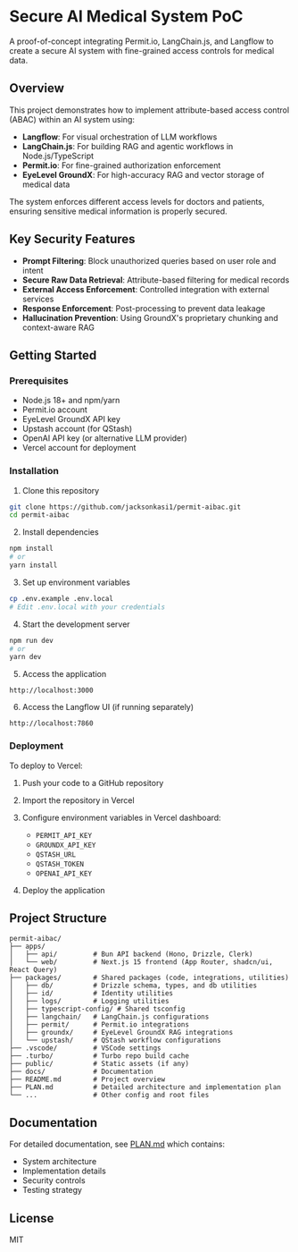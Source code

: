 # Secure AI Medical System PoC

A proof-of-concept integrating Permit.io, LangChain.js, and Langflow to create a secure AI system with fine-grained access controls for medical data.

## Overview

This project demonstrates how to implement attribute-based access control (ABAC) within an AI system using:

- **Langflow**: For visual orchestration of LLM workflows
- **LangChain.js**: For building RAG and agentic workflows in Node.js/TypeScript
- **Permit.io**: For fine-grained authorization enforcement
- **EyeLevel GroundX**: For high-accuracy RAG and vector storage of medical data

The system enforces different access levels for doctors and patients, ensuring sensitive medical information is properly secured.

## Key Security Features

- **Prompt Filtering**: Block unauthorized queries based on user role and intent
- **Secure Raw Data Retrieval**: Attribute-based filtering for medical records
- **External Access Enforcement**: Controlled integration with external services
- **Response Enforcement**: Post-processing to prevent data leakage
- **Hallucination Prevention**: Using GroundX's proprietary chunking and context-aware RAG

## Getting Started

### Prerequisites

- Node.js 18+ and npm/yarn
- Permit.io account 
- EyeLevel GroundX API key
- Upstash account (for QStash)
- OpenAI API key (or alternative LLM provider)
- Vercel account for deployment

### Installation

1. Clone this repository
```bash
git clone https://github.com/jacksonkasi1/permit-aibac.git
cd permit-aibac
```

2. Install dependencies
```bash
npm install
# or
yarn install
```

3. Set up environment variables
```bash
cp .env.example .env.local
# Edit .env.local with your credentials
```

4. Start the development server
```bash
npm run dev
# or
yarn dev
```

5. Access the application
```
http://localhost:3000
```

6. Access the Langflow UI (if running separately)
```
http://localhost:7860
```

### Deployment

To deploy to Vercel:

1. Push your code to a GitHub repository

2. Import the repository in Vercel
   
3. Configure environment variables in Vercel dashboard:
   - `PERMIT_API_KEY`
   - `GROUNDX_API_KEY`
   - `QSTASH_URL`
   - `QSTASH_TOKEN`
   - `OPENAI_API_KEY`

4. Deploy the application

## Project Structure

```
permit-aibac/
├── apps/
│   ├── api/         # Bun API backend (Hono, Drizzle, Clerk)
│   └── web/         # Next.js 15 frontend (App Router, shadcn/ui, React Query)
├── packages/        # Shared packages (code, integrations, utilities)
│   ├── db/          # Drizzle schema, types, and db utilities
│   ├── id/          # Identity utilities
│   ├── logs/        # Logging utilities
│   ├── typescript-config/ # Shared tsconfig
│   ├── langchain/   # LangChain.js configurations
│   ├── permit/      # Permit.io integrations
│   ├── groundx/     # EyeLevel GroundX RAG integrations
│   └── upstash/     # QStash workflow configurations
├── .vscode/         # VSCode settings
├── .turbo/          # Turbo repo build cache
├── public/          # Static assets (if any)
├── docs/            # Documentation
├── README.md        # Project overview
├── PLAN.md          # Detailed architecture and implementation plan
└── ...              # Other config and root files
```

## Documentation

For detailed documentation, see [PLAN.md](PLAN.md) which contains:

- System architecture
- Implementation details
- Security controls
- Testing strategy

## License

MIT
